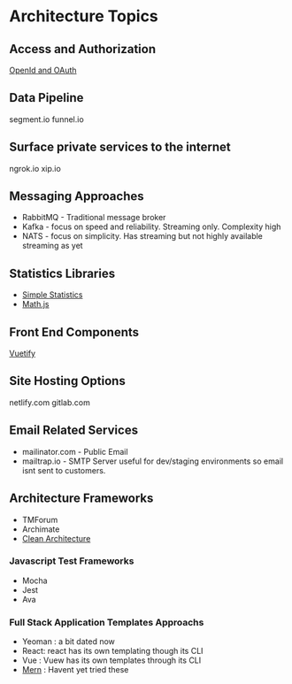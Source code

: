 # Architecture Topics

## Access and Authorization

[OpenId and OAuth](https://www.youtube.com/watch?v=996OiexHze0)

## Data Pipeline

segment.io
funnel.io

## Surface private services to the internet

ngrok.io xip.io

## Messaging Approaches

- RabbitMQ - Traditional message broker
- Kafka - focus on speed and reliability. Streaming only.  Complexity high
- NATS - focus on simplicity. Has streaming but not highly available streaming as yet

## Statistics Libraries

- [Simple Statistics](https://simplestatistics.org)
- [Math.js](http://mathjs.org/)

## Front End Components

[Vuetify](https://vuetify.com)


## Site Hosting Options
netlify.com
gitlab.com

## Email Related Services

- mailinator.com - Public Email
- mailtrap.io - SMTP Server useful for dev/staging environments so email isnt sent to customers.

## Architecture Frameworks

- TMForum
- Archimate
- [Clean Architecture](https://blog.cleancoder.com/uncle-bob/2012/08/13/the-clean-architecture.html)


### Javascript Test Frameworks
- Mocha
- Jest
- Ava


### Full Stack Application Templates Approachs
- Yeoman : a bit dated now
- React: react has its own templating  though its CLI
- Vue : Vuew has its own templates through its CLI
- [Mern](https://mern.io) : Havent yet tried these

